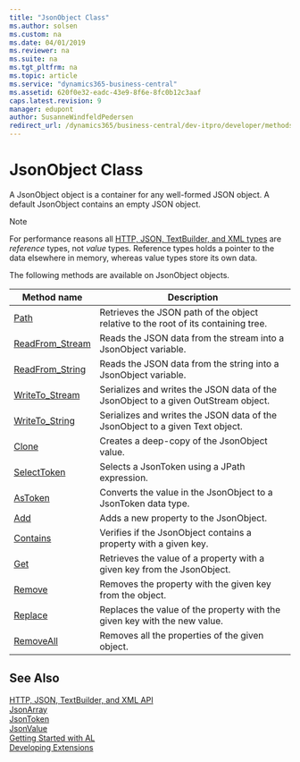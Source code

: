 ```yaml
---
title: "JsonObject Class"
ms.author: solsen
ms.custom: na
ms.date: 04/01/2019
ms.reviewer: na
ms.suite: na
ms.tgt_pltfrm: na
ms.topic: article
ms.service: "dynamics365-business-central"
ms.assetid: 620f0e32-eadc-43e9-8f6e-8fc0b12c3aaf
caps.latest.revision: 9
manager: edupont
author: SusanneWindfeldPedersen
redirect_url: /dynamics365/business-central/dev-itpro/developer/methods-auto/library
---
```

<!--This topic is deprected, see redirection URL-->

 

# JsonObject Class
A JsonObject object is a container for any well-formed JSON object. A default JsonObject contains an empty JSON object.

> [!NOTE]
> For performance reasons all [HTTP, JSON, TextBuilder, and XML types](../devenv-restapi-overview.md) are *reference* types, not *value* types. Reference types holds a pointer to the data elsewhere in memory, whereas value types store its own data.

The following methods are available on JsonObject objects.

|Method name|Description|
|-----------|-----------|
|[Path](jsonobject-path-method.md)|Retrieves the JSON path of the object relative to the root of its containing tree.|
|[ReadFrom_Stream](jsonobject-readfrom-stream-method.md)|Reads the JSON data from the stream into a JsonObject variable.|
|[ReadFrom_String](jsonobject-readfrom-string-method.md)|Reads the JSON data from the string into a JsonObject variable.|
|[WriteTo_Stream](jsonobject-writeto-stream-method.md)|Serializes and writes the JSON data of the JsonObject to a given OutStream object.|
|[WriteTo_String](jsonobject-writeto-string-method.md)|Serializes and writes the JSON data of the JsonObject to a given Text object.|
|[Clone](jsontoken-clone-method.md)|Creates a deep-copy of the JsonObject value.|
|[SelectToken](jsontoken-selecttoken-method.md)|Selects a JsonToken using a JPath expression.|
|[AsToken](jsonobject-astoken-method.md)|Converts the value in the JsonObject to a JsonToken data type.|
|[Add](jsonobject-add-method.md)|Adds a new property to the JsonObject.|
|[Contains](jsonobject-contains-method.md)|Verifies if the JsonObject contains a property with a given key.|
|[Get](jsonobject-get-method.md)|Retrieves the value of a property with a given key from the JsonObject.|
|[Remove](jsonobject-remove-method.md)|Removes the property with the given key from the object.|
|[Replace](jsonobject-replace-method.md)|Replaces the value of the property with the given key with the new value.|
|[RemoveAll](jsonobject-removeall-method.md)|Removes all the properties of the given object.|

## See Also
[HTTP, JSON, TextBuilder, and XML API](../devenv-restapi-overview.md)  
[JsonArray](jsonarray-class.md)  
[JsonToken](jsontoken-class.md)  
[JsonValue](jsonvalue-class.md)  
[Getting Started with AL](../devenv-get-started.md)  
[Developing Extensions](../devenv-dev-overview.md)  
